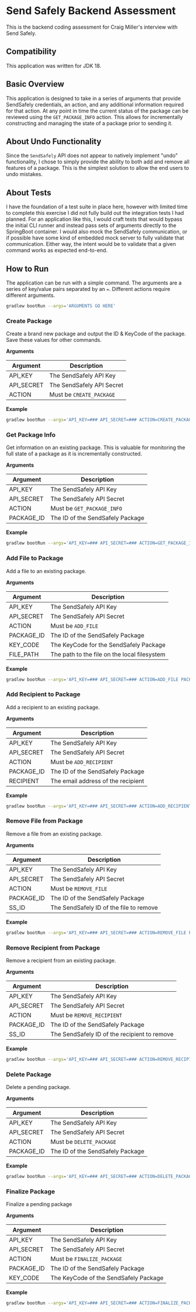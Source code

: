 # Send Safely Backend Assessment

This is the backend coding assessment for Craig Miller's interview with Send Safely.

## Compatibility

This application was written for JDK 18.

## Basic Overview

This application is designed to take in a series of arguments that provide SendSafely credentials, an action, and any additional information required for that action. At any point in time the current status of the package can be reviewed using the `GET_PACKAGE_INFO` action. This allows for incrementally constructing and managing the state of a package prior to sending it.

## About Undo Functionality

Since the `SendSafely` API does not appear to natively implement "undo" functionality, I chose to simply provide the ability to both add and remove all features of a package. This is the simplest solution to allow the end users to undo mistakes.

## About Tests

I have the foundation of a test suite in place here, however with limited time to complete this exercise I did not fully build out the integration tests I had planned. For an application like this, I would craft tests that would bypass the initial CLI runner and instead pass sets of arguments directly to the SpringBoot container. I would also mock the SendSafely communication, or if possible have some kind of embedded mock server to fully validate that communication. Either way, the intent would be to validate that a given command works as expected end-to-end.

## How to Run 

The application can be run with a simple command. The arguments are a series of key/value pairs separated by an `=`. Different actions require different arguments.

```bash
gradlew bootRun --args='ARGUMENTS GO HERE'
```

### Create Package

Create a brand new package and output the ID & KeyCode of the package. Save these values for other commands.

**Arguments**

| Argument   | Description               |
|------------|---------------------------|
| API_KEY    | The SendSafely API Key    |
| API_SECRET | The SendSafely API Secret |
| ACTION     | Must be `CREATE_PACKAGE`  |

**Example**

```bash
gradlew bootRun --args='API_KEY=### API_SECRET=### ACTION=CREATE_PACKAGE'
```

### Get Package Info

Get information on an existing package. This is valuable for monitoring the full state of a package as it is incrementally constructed.

**Arguments**

| Argument   | Description                      |
|------------|----------------------------------|
| API_KEY    | The SendSafely API Key           |
| API_SECRET | The SendSafely API Secret        |
| ACTION     | Must be `GET_PACKAGE_INFO`       |
| PACKAGE_ID | The ID of the SendSafely Package |

**Example**

```bash
gradlew bootRun --args='API_KEY=### API_SECRET=### ACTION=GET_PACKAGE_INFO PACKAGE_ID=###'
```

### Add File to Package

Add a file to an existing package.

**Arguments**

| Argument   | Description                                  |
|------------|----------------------------------------------|
| API_KEY    | The SendSafely API Key                       |
| API_SECRET | The SendSafely API Secret                    |
| ACTION     | Must be `ADD_FILE`                           |
| PACKAGE_ID | The ID of the SendSafely Package             |
| KEY_CODE   | The KeyCode for the SendSafely Package       |
| FILE_PATH  | The path to the file on the local filesystem |

**Example**

```bash
gradlew bootRun --args='API_KEY=### API_SECRET=### ACTION=ADD_FILE PACKAGE_ID=### FILE_PATH=###'
```

### Add Recipient to Package

Add a recipient to an existing package.

**Arguments**

| Argument   | Description                        |
|------------|------------------------------------|
| API_KEY    | The SendSafely API Key             |
| API_SECRET | The SendSafely API Secret          |
| ACTION     | Must be `ADD_RECIPIENT`            |
| PACKAGE_ID | The ID of the SendSafely Package   |
| RECIPIENT  | The email address of the recipient |

**Example**

```bash
gradlew bootRun --args='API_KEY=### API_SECRET=### ACTION=ADD_RECIPIENT PACKAGE_ID=### RECIPIENT=###'
```

### Remove File from Package

Remove a file from an existing package.

**Arguments**

| Argument   | Description                             |
|------------|-----------------------------------------|
| API_KEY    | The SendSafely API Key                  |
| API_SECRET | The SendSafely API Secret               |
| ACTION     | Must be `REMOVE_FILE`                   |
| PACKAGE_ID | The ID of the SendSafely Package        |
| SS_ID      | The SendSafely ID of the file to remove |

**Example**

```bash
gradlew bootRun --args='API_KEY=### API_SECRET=### ACTION=REMOVE_FILE PACKAGE_ID=### SS_ID=###'
```

### Remove Recipient from Package

Remove a recipient from an existing package.

**Arguments**

| Argument   | Description                                  |
|------------|----------------------------------------------|
| API_KEY    | The SendSafely API Key                       |
| API_SECRET | The SendSafely API Secret                    |
| ACTION     | Must be `REMOVE_RECIPIENT`                   |
| PACKAGE_ID | The ID of the SendSafely Package             |
| SS_ID      | The SendSafely ID of the recipient to remove |

**Example**

```bash
gradlew bootRun --args='API_KEY=### API_SECRET=### ACTION=REMOVE_RECIPIENT PACKAGE_ID=### SS_ID=###'
```

### Delete Package

Delete a pending package.

**Arguments**

| Argument   | Description                      |
|------------|----------------------------------|
| API_KEY    | The SendSafely API Key           |
| API_SECRET | The SendSafely API Secret        |
| ACTION     | Must be `DELETE_PACKAGE`         |
| PACKAGE_ID | The ID of the SendSafely Package |

**Example**

```bash
gradlew bootRun --args='API_KEY=### API_SECRET=### ACTION=DELETE_PACKAGE PACKAGE_ID=###'
```

### Finalize Package

Finalize a pending package

**Arguments**

| Argument   | Description                           |
|------------|---------------------------------------|
| API_KEY    | The SendSafely API Key                |
| API_SECRET | The SendSafely API Secret             |
| ACTION     | Must be `FINALIZE_PACKAGE`            |
| PACKAGE_ID | The ID of the SendSafely Package      |
 | KEY_CODE   | The KeyCode of the SendSafely Package |

**Example**

```bash
gradlew bootRun --args='API_KEY=### API_SECRET=### ACTION=FINALIZE_PACKAGE PACKAGE_ID=###'
```